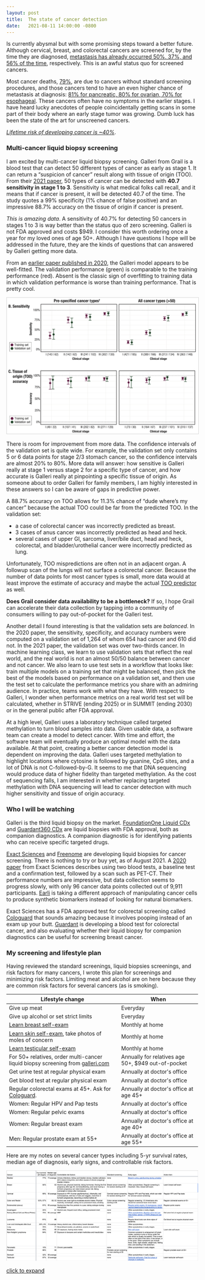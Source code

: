 ```yaml
---
layout: post
title:  The state of cancer detection
date:   2021-08-11 14:00:00 -0800
---
```


Is currently abysmal but with some promising steps toward a better future. Although cervical, breast, and colorectal cancers are screened for, by the time they are diagnosed, [metastasis has already occurred 50%, 37%, and 56% of the time](https://youtu.be/RiNi9mj9Gn8?t=120), respectively. This is an awful status quo for screened cancers.

Most cancer deaths, [79%](https://youtu.be/RiNi9mj9Gn8?t=164), are due to cancers without standard screening procedures, and those cancers tend to have an even higher chance of metastasis at diagnosis: [81% for pancreatic, 80% for ovarian, 70% for esophageal](https://youtu.be/RiNi9mj9Gn8?t=225). These cancers often have no symptoms in the earlier stages. I have heard lucky anecdotes of people coincidentally getting scans in some part of their body where an early stage tumor was growing. Dumb luck has been the state of the art for unscreened cancers.

[*Lifetime risk of developing cancer is ~40%*](https://www.cancer.org/cancer/cancer-basics/lifetime-probability-of-developing-or-dying-from-cancer.html).

### Multi-cancer liquid biopsy screening

I am excited by multi-cancer liquid biopsy screening. Galleri from Grail is a blood test that can detect 50 different types of cancer as early as stage 1. It can return a “suspicion of cancer” result along with tissue of origin (TOO). From their [2021 paper](https://www.annalsofoncology.org/article/S0923-7534%2821%2902046-9/fulltext), 50 types of cancer can be detected with **40.7 sensitivity in stage 1 to 3**. Sensitivity is what medical folks call recall, and it means that if cancer is present, it will be detected 40.7 of the time. The study quotes a 99% specificity (1% chance of false positive) and an impressive 88.7% accuracy on the tissue of origin if cancer is present.

*This is amazing data*. A sensitivity of 40.7% for detecting 50 cancers in stages 1 to 3 is way better than the status quo of zero screening. Galleri is not FDA approved and costs $949. I consider this worth ordering once a year for my loved ones of age 50+. Although I have questions I hope will be addressed in the future, they are the kinds of questions that can answered by Galleri getting more data.

From an [earlier paper published in 2020](https://www.annalsofoncology.org/article/S0923-7534%2820%2936058-0/fulltext), the Galleri model appears to be well-fitted. The validation performance (green) is comparable to the training performance (red). Absent is the classic sign of overfitting to training data in which validation performance is worse than training performance. That is pretty cool.

<img style="margin-left: auto; margin-right: auto; border: 1px solid lightgray" src="/assets/grail-2020-figure-4.png"/>

There is room for improvement from more data. The confidence intervals of the validation set is quite wide. For example, the validation set only contains 5 or 6 data points for stage 2/3 stomach cancer, so the confidence intervals are almost 20% to 80%. More data will answer: how sensitive is Galleri really at stage 1 versus stage 2 for a specific type of cancer, and how accurate is Galleri really at pinpointing a specific tissue of origin. As someone about to order Galleri for family members, I am highly interested in these answers so I can be aware of gaps in predictive power.

A 88.7% accuracy on TOO allows for 11.3% chance of “dude where’s my cancer” because the actual TOO could be far from the predicted TOO. In the validation set:
- a case of colorectal cancer was incorrectly predicted as breast.
- 3 cases of anus cancer was incorrectly predicted as head and heck.
- several cases of upper GI, sarcoma, liver/bile duct, head and heck, colorectal, and bladder/urothelial cancer were incorrectly predicted as lung.

Unfortunately, TOO mispredictions are often not in an adjacent organ. A followup scan of the lungs will not surface a colorectal cancer. Because the number of data points for most cancer types is small, more data would at least improve the estimate of accuracy and maybe the actual [TOO predictor](https://www.annalsofoncology.org/cms/10.1016/j.annonc.2020.02.011/attachment/085d1b94-e2fa-490f-9beb-5dae150e2dd4/mmc3.pdf) as well.

**Does Grail consider data availability to be a bottleneck?** If so, I hope Grail can accelerate their data collection by tapping into a community of consumers willing to pay out-of-pocket for the Galleri test.

Another detail I found interesting is that the validation sets are *balanced*. In the 2020 paper, the sensitivity, specificity, and accuracy numbers were computed on a validation set of 1,264 of whom 654 had cancer and 610 did not. In the 2021 paper, the validation set was over two-thirds cancer. In machine learning class, we learn to use validation sets that reflect the real world, and the real world is not an almost 50/50 balance between cancer and not cancer. We also learn to use test sets in a workflow that looks like: train multiple models on a training set that might be balanced, then pick the best of the models based on performance on a validation set, and then use the test set to calculate the performance metrics you share with an admiring audience. In practice, teams work with what they have. With respect to Galleri, I wonder when performance metrics on a real world test set will be calculated, whether in STRIVE (ending 2025) or in SUMMIT (ending 2030) or in the general public after FDA approval.

At a high level, Galleri uses a laboratory technique called targeted methylation to turn blood samples into data. Given usable data, a software team can create a model to detect cancer. With time and effort, the software team will eventually produce an optimal model with the data available. At that point, creating a better cancer detection model is dependent on improving the data. Galleri uses targeted methylation to highlight locations where cytosine is followed by guanine, CpG sites, and a lot of DNA is not C-followed-by-G. It seems to me that DNA sequencing would produce data of higher fidelity than targeted methylation. As the cost of sequencing falls, I am interested in whether replacing targeted methylation with DNA sequencing will lead to cancer detection with much higher sensitivity and tissue of origin accuracy.

### Who I will be watching

Galleri is the third liquid biopsy on the market. [FoundationOne Liquid CDx](https://www.foundationmedicine.com/test/foundationone-liquid-cdx) and [Guardant360 CDx](https://guardant360cdx.com/) are liquid biopsies with FDA approval, both as companion diagnostics. A companion diagnostic is for identifying patients who can receive specific targeted drugs.

[Exact Sciences](https://thrivedetect.com) and [Freenome](https://www.freenome.com/) are developing liquid biopsies for cancer screening. There is nothing to try or buy yet, as of August 2021. A [2020 paper](https://science.sciencemag.org/content/369/6499/eabb9601) from Exact Sciences describes using two blood tests, a baseline test and a confirmation test, followed by a scan such as PET-CT. Their performance numbers are impressive, but data collection seems to progress slowly, with only 96 cancer data points collected out of 9,911 participants. [Earli](https://www.earli.com) is taking a different approach of manipulating cancer cells to produce synthetic biomarkers instead of looking for natural biomarkers.

Exact Sciences has a FDA approved test for colorectal screening called [Cologuard](https://www.cologuard.com/) that sounds amazing because it involves pooping instead of an exam up your butt. [Guardant](https://guardanthealth.com/clinical-studies/) is developing a blood test for colorectal cancer, and also evaluating whether their liquid biopsy for companion diagnostics can be useful for screening breast cancer.

### My screening and lifestyle plan

Having reviewed the standard screenings, liquid biopsies screenings, and risk factors for many cancers, I wrote this plan for screenings and minimizing risk factors. Limiting meat and alcohol are on here because they are common risk factors for several cancers (as is smoking).

| Lifestyle change | When |
| --- | ----------- |
| Give up meat | Everyday |
| Give up alcohol or set strict limits | Everyday |
| [Learn breast self-exam](https://www.breastcancer.org/symptoms/testing/types/self_exam) | Monthly at home |
| [Learn skin self-exam](https://www.cancer.org/healthy/be-safe-in-sun/skin-exams.html), take photos of moles of concern | Monthly at home |
| [Learn testicular self-exam](https://www.cancer.org/cancer/testicular-cancer/detection-diagnosis-staging/detection.html) | Monthly at home |
| For 50+ relatives, order multi-cancer liquid biopsy screening from [galleri.com](https://www.galleri.com/) | Annually for relatives age 50+, $949 out-of-pocket |
| Get urine test at regular physical exam | Annually at doctor's office |
| Get blood test at regular physical exam | Annually at doctor's office |
| Regular colorectal exams at 45+. Ask for [Cologuard](https://www.cologuard.com/). | Annually at doctor's office at age 45+ |
| Women: Regular HPV and Pap tests | Annually at doctor's office |
| Women: Regular pelvic exams | Annually at doctor's office |
| Women: Regular breast exam | Annually at doctor's office at age 40+ |
| Men: Regular prostate exam at 55+ | Annually at doctor's office at age 55+ |

Here are my notes on several cancer types including 5-yr survival rates, median age of diagnosis, early signs, and controllable risk factors.

[<img style="margin-left: auto; margin-right: auto;" src="/assets/cancer-notes.png"/>](https://docs.google.com/spreadsheets/d/1619A3UWJcHtp9QFqogLaTCTIDBOmQNQCLTExMS3QYag/edit?usp=sharing)

[click to expand](https://docs.google.com/spreadsheets/d/1619A3UWJcHtp9QFqogLaTCTIDBOmQNQCLTExMS3QYag/edit?usp=sharing)
